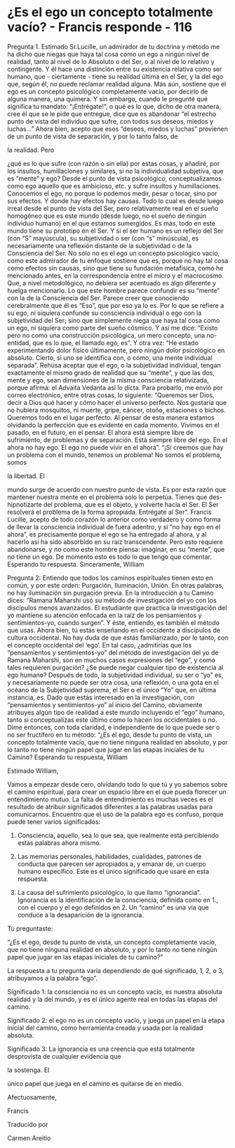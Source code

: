 # ¿Es el ego un concepto totalmente vacío? - Francis responde - 116

Pregunta 1. Estimado Sr.Lucille, un admirador de tu doctrina y método me ha dicho que niegas que haya tal cosa como un ego a ningún nivel de realidad, tanto al nivel de lo Absoluto o del Ser, o al nivel de lo relativo y contingente. Y él hace una distinción entre su existencia relativa como ser humano, que - ciertamente - tiene su realidad última en el Ser, y la del ego que, según él, no puede reclamar realidad alguna. Más aún, sostiene que el ego es un concepto psicológico completamente vacío, por decirlo de alguna manera, una quimera. Y sin embargo, cuando le pregunté qué significa tu mandato: “¡Entrégate!”, o qué es lo que, dicho de otra manera, cree él que se le pide que entregue, dice que es abandonar “el estrecho punto de vista del individuo que sufre, con todos sus deseos, miedos y luchas…” Ahora bien, acepto que esos “deseos, miedos y luchas” provienen de un punto de vista de separación, y por lo tanto falso, de 

la realidad. Pero

 ¿qué es lo que sufre (con razón o sin ella) por estas cosas, y añadiré, por los insultos, humillaciones y similares, si no la individualidad subjetiva, que es “mente” y ego? Desde el punto de vista psicológico, conceptualizamos como ego aquello que es ambicioso, etc. y sufre insultos y humillaciones. Conocemos el ego, no porque lo podemos medir, pesar o tocar, sino por sus efectos. Y donde hay efectos hay causas. Todo lo cual es desde luego irreal desde el punto de vista del Ser, pero relativamente real en el sueño homogéneo que es este mundo (desde luego, no el sueño de ningún individuo humano) en el que estamos sumergidos. Es más, todo en este mundo tiene su prototipo en el Ser. Y si el ser humano es un reflejo del Ser (con “S” mayúscula), su subjetividad o ser (con “s” minúscula), es necesariamente una reflexión distante de la subjetividad o de la Consciencia del Ser. No sólo no es el ego un concepto psicológico vacío, como este admirador de tu enfoque sostiene que es, porque no hay tal cosa como efectos sin causas, sino que tiene su fundación metafísica, como he mencionado antes, en la correspondencia entre el micro y el macrocosmo. Que, a nivel metodológico, no debiera ser acentuado es algo diferente y huelga mencionarlo. Lo que este hombre parece confundir es su “mente” con la de la Consciencia del Ser. Parece creer que conociendo cerebralmente que él es “Eso”, que por eso ya lo es. Por lo que se refiere a su ego, ni siquiera confunde su consciencia individual o ego con la subjetividad del Ser; sino que simplemente niega que haya tal cosa como un ego, ni siquiera como parte del sueño cósmico. Y así me dice: “Existo pero no como una construcción psicológica, un mero concepto, una no-entidad, que es lo que, el llamado ego, es”. Y otra vez: “He estado experimentando dolor físico últimamente, pero ningún dolor psicológico en absoluto. Cierto, si uno se identifica con, o como, una mente individual separada”. Rehúsa aceptar que el ego, o la subjetividad individual, tengan exactamente el mismo grado de realidad que su “mente”, y que las dos, mente y ego, sean dimensiones de la misma consciencia relativizada, porque afirma: el Advaita Vedanta así lo dicta. Para probarlo, me envió por correo electrónico, entre otras cosas, lo siguiente: “Queremos ser Dios, decir a Dios qué hacer y cómo hacer el universo perfecto. Nos gustaría que no hubiera mosquitos, ni muerte, gripe, cáncer, otoño, estaciones o bichos. Queremos todo en el lugar perfecto. Al pensar de esta manera estamos olvidando la perfección que es evidente en cada momento. Vivimos en el pasado, en el futuro, en el pensar. El ahora está siempre libre de sufrimiento, de problemas y de separación. Está siempre libre del ego. En el ahora no hay ego. El ego no puede vivir en el ahora”. “¡Si creemos que hay un problema con el mundo, tenemos un problema! No somos el problema, somos 

la libertad. El

 mundo surge de acuerdo con nuestro punto de vista. Es por esta razón que mantener nuestra mente en el problema solo lo perpetúa. Tienes que des-hipnotizarte del problema, que es el objeto, y volverte hacia el Ser. El Ser resolverá el problema de la forma apropiada. Entrégate al Ser”. Francis Lucille, acepto de todo corazón lo anterior como verdadero y como forma de llevar la consciencia individual de fuera adentro, y si “no hay ego en el ahora”, es precisamente porque el ego se ha entregado al ahora, y al hacerlo así ha sido absorbido en su raíz transcendente. Pero esto requiere abandonarse, y no como este hombre piensa: imaginar, en su “mente”, que no tiene un ego. De momento esto es todo lo que tengo que comentar. Esperando tu respuesta. Sinceramente, William

Pregunta 2: Entiendo que todos los caminos espirituales tienen esto en común, y por este orden: Purgación, Iluminación, Unión. En otras palabras, no hay iluminación sin purgación previa. En la introducción a tu Camino dices: “Ramana Maharshi usó su método de investigación del yo con los discípulos menos avanzados. El estudiante que practica la investigación del yo mantiene su atención enfocada en la raíz de los pensamientos y sentimientos-yo, cuando surgen”. Y éste, entiendo, es también el método que usas. Ahora bien, tú estás enseñando en el occidente a discípulos de cultura occidental. No hay duda de que estás familiarizado, por lo tanto, con el concepto occidental del ‘ego’. En tal caso, ¿admitirías que los “pensamientos y sentimientos-yo” del método de investigación del yo de Ramana Maharshi, son en muchos casos expresiones del “ego”, y como tales requieren purgación? ¿Se puede negar cualquier tipo de existencia al ego humano? Después de todo, la subjetividad individual, su ser o “yo” es, y necesariamente no puede ser otra cosa, una reflexión, o una gota en el océano de la Subjetividad suprema, el Ser o el único “Yo” que, en última instancia, es. Dado que estás interesado en la investigación, con “pensamientos y sentimientos-yo” al inicio del Camino, obviamente atribuyes algún tipo de realidad a este mundo incluyendo el “ego” humano, tanto si conceptualizas este último como lo hacen los occidentales o no. Dime entonces, con toda claridad, e independiente de lo que puede ser o no ser fructífero en tu método: “¿Es el ego, desde tu punto de vista, un concepto totalmente vacío, que no tiene ninguna realidad en absoluto, y por lo tanto no tiene ningún papel que jugar en las etapas iniciales de tu Camino? Esperando tu respuesta, William

Estimado William,

Vamos a empezar desde cero, olvidando todo lo que tú y yo sabemos sobre el camino espiritual, para crear un espacio libre en el que pueda florecer un entendimiento mutuo. La falta de entendimiento es muchas veces es el resultado de atribuir significados diferentes a las palabras usadas para comunicarnos. Encuentro que el uso de la palabra ego es confuso, porque puede tener varios significados:

1. Consciencia, aquello, sea lo que sea, que realmente está percibiendo estas palabras ahora mismo.

2. Las memorias personales, habilidades, cualidades, patrones de conducta que parecen ser apropiados a, y emanar de, un cuerpo humano específico. Este es el único significado que usaré en esta respuesta.

3. La causa del sufrimiento psicológico, lo que llamo “ignorancia”. Ignorancia es la identificación de la consciencia, definida como en 1., con el cuerpo y el ego definidos en 2. Un “camino” es una vía que conduce a la desaparición de la ignorancia.

Tú preguntaste:

“¿Es el ego, desde tu punto de vista, un concepto completamente vacío, que no tiene ninguna realidad en absoluto, y por lo tanto no tiene ningún papel que jugar en las etapas iniciales de tu camino?”

La respuesta a tu pregunta varía dependiendo de qué significado, 1, 2, o 3, atribuyamos a la palabra “ego”.

Significado 1: la consciencia no es un concepto vacío, es nuestra absoluta realidad y la del mundo, y es el único agente real en todas las etapas del camino.

Significado 2: el ego no es un concepto vacío, y juega un papel en la etapa inicial del camino, como herramienta creada y usada por la realidad absoluta.

Significado 3: La ignorancia es una creencia que está totalmente desprovista de cualquier evidencia que 

la sostenga. El

 único papel que juega en el camino es quitarse de en medio.

Afectuosamente, 

Francis

Traducido por 

Carmen Areitio

